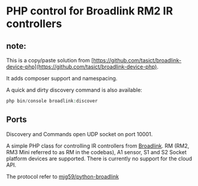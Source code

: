 # PHP control for Broadlink RM2 IR controllers

## note:

This is a copy/paste solution from [https://github.com/tasict/broadlink-device-php](https://github.com/tasict/broadlink-device-php).

It adds composer support and namespacing.

A quick and dirty discovery command is also available:

```php
php bin/console broadlink:discover
```


## Ports

Discovery and Commands open UDP socket on port 10001.



A simple PHP class for controlling IR controllers from [Broadlink](http://www.ibroadlink.com/rm/). RM (RM2, RM3 Mini referred to as RM in the codebas), A1 sensor, S1 and S2 Socket platform devices are supported. There is currently no support for the cloud API.

The protocol refer to [mjg59/python-broadlink](https://github.com/mjg59/python-broadlink/blob/master/README.md)
